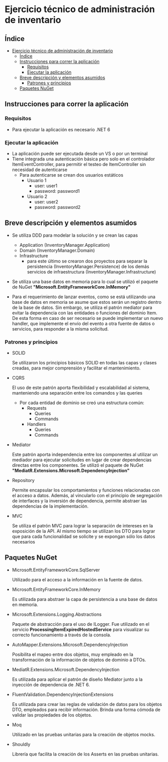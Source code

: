 ﻿# Ejercicio técnico de administración de inventario

## Índice

- [Ejercicio técnico de administración de inventario](#ejercicio-técnico-de-administración-de-inventario)
  - [Índice](#índice)
  - [Instrucciones para correr la aplicación](#instrucciones-para-correr-la-aplicación)
    - [Requisitos](#requisitos)
    - [Ejecutar la aplicación](#ejecutar-la-aplicación)
  - [Breve descripción y elementos asumidos](#breve-descripción-y-elementos-asumidos)
    - [Patrones y principios](#patrones-y-principios)
  - [Paquetes NuGet](#paquetes-nuget)

## Instrucciones para correr la aplicación

### Requisitos
- Para ejecutar la aplicación es necesario .NET 6

### Ejecutar la aplicación

- La aplicación puede ser ejecutada desde un VS o por un terminal
- Tiene integrada una autenticación básica pero solo en el controlador ItemEventController, para permitir el testeo de ItemController sin necesidad de autenticarse
  - Para autenticarse se crean dos usuarios estáticos
    - Usuario 1
      - user: user1
      - password: password1
    - Usuario 2
      - user: user2
      - password: password2

## Breve descripción y elementos asumidos

- Se utiliza DDD para modelar la solución y se crean las capas 
  - Application (InventoryManager.Application)
  - Domain (InventoryManager.Domain)
  - Infrastructure
    - para este último se crearon dos proyectos para separar la persistencia (InventoryManager.Persistence) de los demás servicios de infraestructura (InventoryManager.Infrastructure)

- Se utiliza una base datos en memoria para lo cual se utilizó el paquete de NuGet <strong>"Microsoft.EntityFrameworkCore.InMemory"</strong>

- Para el requerimiento de lanzar eventos, como se está utilizando una base de datos en memoria se asume que estos serán un registro dentro de la base de datos. Sin embargo, se utiliza el patrón mediator para evitar la dependencia con las entidades o funciones del dominio Item. De esta forma en caso de ser necesario se puede implementar un nuevo handler, que implemente el envío del evento a otra fuente de datos o servicios, para responder a la misma solicitud.

### Patrones y principios

- SOLID
        
    Se utilizaron los principios básicos SOLID en todas las capas y clases creadas, para mejor comprensión y facilitar el mantenimiento.

- CQRS

    El uso de este patrón aporta flexibilidad y escalabilidad al sistema, manteniendo una separación entre los comandos y las queries
    - Por cada entidad de dominio se creó una estructura común:
      - Requests
        - Queries
        - Commands
      - Handlers
        - Queries
        - Commands

- Mediator

    Este patrón aporta independencia entre los componentes al utilizar un mediador para ejecutar solicitudes en lugar de crear dependencias directas entre los componentes. Se utilizó el paquete de NuGet <strong>"MediatR.Extensions.Microsoft.DependencyInjection"</strong>

- Repository
  
    Permite encapsular los comportamientos y funciones relacionadas con el acceso a datos. Además, al vincularlo con el principio de segregación de interfaces y la inversión de dependencia, permite abstraer las dependencias de la implementación.

- MVC

    Se utiliza el patrón MVC para lograr la separación de intereses en la exposición de la API. Al mismo tiempo se utilizan los DTO para lograr que para cada funcionalidad se solicite y se expongan sólo los datos necesarios

## Paquetes NuGet

- Microsoft.EntityFrameworkCore.SqlServer
      
    Utilizado para el acceso a la información en la fuente de datos.

- Microsoft.EntityFrameworkCore.InMemory

    Es utilizada para abstraer la capa de persistencia a una base de datos en memoria.

- Microsoft.Extensions.Logging.Abstractions

    Paquete de abstracción para el uso de ILogger. Fue utilizado en el servicio <strong>ProcessingItemExpiredHostedService</strong> para visualizar su correcto funcionamiento a través de la consola.

- AutoMapper.Extensions.Microsoft.DependencyInjection

    Posibilita el mapeo entre dos objetos, muy empleado en la transformación de la información de objetos de dominio a DTOs.

- MediatR.Extensions.Microsoft.DependencyInjection

    Es utilizada para aplicar el patrón de diseño Mediator junto a la inyección de dependencia de .NET 6.

- FluentValidation.DependencyInjectionExtensions

    Es utilizada para crear las reglas de validación de datos para los objetos DTO, empleados para recibir información. Brinda una forma cómoda de validar las propiedades de los objetos.

- Moq

    Utilizado en las pruebas unitarias para la creación de objetos mocks.

- Shouldly

    Librería que facilita la creación de los Asserts en las pruebas unitarias.
